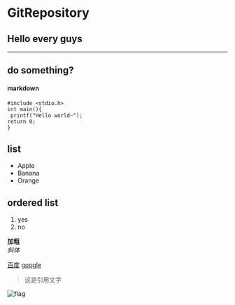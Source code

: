 # GitRepository
## Hello every guys
------- 
## do something?
#### markdown    
`#include <stdio.h>`  
`int main(){`  
` printf("Hello world~");`  
`return 0; `  
`}`

## list
* Apple
* Banana
* Orange  

## ordered list
  1. yes
  2. no  

**加粗**     
*斜体*

[百度](www.baidu.com)
[google](www.google.com)

> 这是引用文字

![flag](https://avatars2.githubusercontent.com/u/18704544?v=3&s=96)
